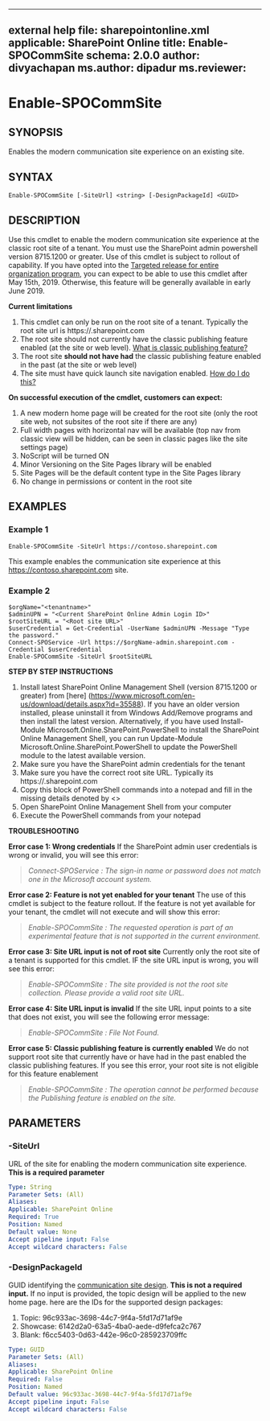  ---
external help file: sharepointonline.xml
applicable: SharePoint Online
title: Enable-SPOCommSite
schema: 2.0.0
author: divyachapan
ms.author: dipadur
ms.reviewer: 
---

# Enable-SPOCommSite


## SYNOPSIS
Enables the modern communication site experience on an existing site.


## SYNTAX

```
Enable-SPOCommSite [-SiteUrl] <string> [-DesignPackageId] <GUID> 
```

## DESCRIPTION
Use this cmdlet to enable the modern communication site experience at the classic root site of a tenant. You must use the SharePoint admin powershell version 8715.1200 or greater. Use of this cmdlet is subject to rollout of capability. If you have opted into the [Targeted release for entire organization program](https://docs.microsoft.com/en-us/office365/admin/manage/release-options-in-office-365?view=o365-worldwide), you can expect to be able to use this cmdlet after May 15th, 2019. Otherwise, this feature will be generally available in early June 2019. 

**Current limitations**

1.	This cmdlet can only be run on the root site of a tenant. Typically the root site url is https://<tenantname>.sharepoint.com
2.	The root site should not currently have the classic publishing feature enabled (at the site or web level). [What is classic publishing feature?](https://support.office.com/en-us/article/enable-publishing-features-479677a6-8b33-4ac7-907d-071c1c7e4518)
3.	The root site **should not have had** the classic publishing feature enabled in the past (at the site or web level)
4.	The site must have quick launch site navigation enabled. [How do I do this?](https://support.office.com/en-us/article/customize-site-navigation-c040f014-acbb-4c98-8174-48428cf02b25#bm1a)

**On successful execution of the cmdlet, customers can expect:**

1.	A new modern home page will be created for the root site (only the root site web, not subsites of the root site if there are any)
2.	Full width pages with horizontal nav will be available (top nav from classic view will be hidden, can be seen in classic pages like the site settings page)
3.	NoScript will be turned ON
4.	Minor Versioning on the Site Pages library will be enabled
5.	Site Pages will be the default content type in the Site Pages library
6. No change in permissions or content in the root site


## EXAMPLES

### Example 1

```
Enable-SPOCommSite -SiteUrl https://contoso.sharepoint.com
```

This example enables the communication site experience at this https://contoso.sharepoint.com site. 

### Example 2

```
$orgName="<tenantname>"
$adminUPN = "<Current SharePoint Online Admin Login ID>"
$rootSiteURL = "<Root site URL>"
$userCredential = Get-Credential -UserName $adminUPN -Message "Type the password."
Connect-SPOService -Url https://$orgName-admin.sharepoint.com -Credential $userCredential
Enable-SPOCommSite -SiteUrl $rootSiteURL
```
**STEP BY STEP INSTRUCTIONS**

1. Install latest SharePoint Online Management Shell (version 8715.1200 or greater) from [here] (https://www.microsoft.com/en-us/download/details.aspx?id=35588). If you have an older version installed, please uninstall it from Windows Add/Remove programs and then install the latest version. Alternatively, if you have used Install-Module Microsoft.Online.SharePoint.PowerShell to install the SharePoint Online Management Shell, you can run Update-Module Microsoft.Online.SharePoint.PowerShell to update the PowerShell module to the latest available version.
2. Make sure you have the SharePoint admin credentials for the tenant
3. Make sure you have the correct root site URL. Typically its https://<tenantname>.sharepoint.com
4. Copy this block of PowerShell commands into a notepad and fill in the missing details denoted by <>
5. Open SharePoint Online Management Shell from your computer 
6. Execute the PowerShell commands from your notepad


**TROUBLESHOOTING**

**Error case 1: Wrong credentials**
If the SharePoint admin user credentials is wrong or invalid, you will see this error:

>*Connect-SPOService : The sign-in name or password does not match one in the Microsoft account system.*

**Error case 2: Feature is not yet enabled for your tenant**
The use of this cmdlet is subject to the feature rollout. If the feature is not yet available for your tenant, the cmdlet will not execute and will show this error:

>*Enable-SPOCommSite : The requested operation is part of an experimental feature that is not supported in the current environment.*

**Error case 3: Site URL input is not of root site**
Currently only the root site of a tenant is supported for this cmdlet. IF the site URL input is wrong, you will see this error:

>*Enable-SPOCommSite : The site provided is not the root site collection. Please provide a valid root site URL.*

**Error case 4: Site URL input is invalid**
If the site URL input points to a site that does not exist, you will see the following error message:

>*Enable-SPOCommSite : File Not Found.*

**Error case 5: Classic publishing feature is currently enabled**
We do not support root site that currently have or have had in the past enabled the classic publishing features. If you see this error, your root site is not eligible for this feature enablement

>*Enable-SPOCommSite : The operation cannot be performed because the Publishing feature is enabled on the site.*


## PARAMETERS

### -SiteUrl

URL of the site for enabling the modern communication site experience. **This is a required parameter**


```yaml
Type: String
Parameter Sets: (All)
Aliases: 
Applicable: SharePoint Online
Required: True
Position: Named
Default value: None
Accept pipeline input: False
Accept wildcard characters: False
```
### -DesignPackageId

GUID identifying the [communication site design](https://support.office.com/en-gb/article/what-is-a-sharepoint-communication-site-94a33429-e580-45c3-a090-5512a8070732). **This is not a required input.** If no input is provided, the topic design will be applied to the new home page. here are the IDs for the supported design packages:

1. Topic:	96c933ac-3698-44c7-9f4a-5fd17d71af9e
2. Showcase:	6142d2a0-63a5-4ba0-aede-d9fefca2c767
3. Blank:	f6cc5403-0d63-442e-96c0-285923709ffc


```yaml
Type: GUID
Parameter Sets: (All)
Aliases: 
Applicable: SharePoint Online
Required: False
Position: Named
Default value: 96c933ac-3698-44c7-9f4a-5fd17d71af9e
Accept pipeline input: False
Accept wildcard characters: False
```
